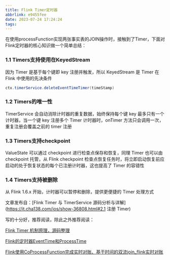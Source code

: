 ```yaml
---
title: Flink Timer定时器
abbrlink: e9455fee
date: 2023-07-24 17:24:24
tags:
---
```




在使用processFunction实现两张事实表的JOIN操作时，接触到了Timer，下面对Flink定时器的核心知识做一个简单总结：

### 1.1 Timers支持使用在KeyedStream

因为 Timer 是基于每个键即 key 注册并触发，所以 KeyedStream 是 Timer 在 Flink 中使用的先决条件

```java
ctx.timerService.deleteEventTimeTimer(timeStamp)
```

### 1.2 Timers的唯一性

TimerService 会自动消除计时器的重复数据，始终保持每个键 key 最多只有一个计时器，当一个键 key 注册多个 Timer 计时器时，onTimer 方法只会调用一次，重复注册会覆盖之前的 timer 注册

### 1.3 Timers支持checkpoint

ValueState 可以通过 checkpoint 进行检查点保存和恢复，同理 Timer 也可以由 checkpoint 托管，从 Flink checkpoint 检查点恢复任务时，将立即启动恢复前应启动的处于恢复状态的每个已注册计时器，这也提高了 Timer 的容错性

### 1.4 Timers支持被删除

从 Flink 1.6.x 开始，计时器可以暂停和删除，提供更便捷的 Timer 处理方式



文章发布自：[Flink Timer 与 TimerService 源码分析与详解](https://it.cha138.com/ios/show-36808.html#2.1 注册 Timer)

写的十分好，推荐阅读，除此之外推荐阅读：

[Flink Timer 机制原理，源码整理](https://it.cha138.com/mysql/show-110719.html)

[Flink的定时器EventTime和ProcessTime](https://it.cha138.com/shida/show-452473.html)

[Flink使用CoProcessFunction完成实时对账、基于时间的双流join_flink实时对账](https://blog.csdn.net/weixin_43923463/article/details/128043877)

